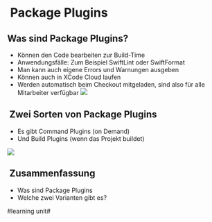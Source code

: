 #  Package Plugins

## Was sind Package Plugins?

- Können den Code bearbeiten zur Build-Time
- Anwendungsfälle: Zum Beispiel SwiftLint oder SwiftFormat
- Man kann auch eigene Errors und Warnungen ausgeben
- Können auch in XCode Cloud laufen
- Werden automatisch beim Checkout mitgeladen, sind also für alle Mitarbeiter verfügbar
![][image-1]

##  Zwei Sorten von Package Plugins

- Es gibt Command Plugins (on Demand)
- Und Build Plugins (wenn das Projekt buildet)

![][image-2]

##  Zusammenfassung
- Was sind Package Plugins
- Welche zwei Varianten gibt es?

[image-1]:	assets/Bildschirm%C2%ADfoto%202023-04-15%20um%2019.45.52.png
[image-2]:	assets/Bildschirm%C2%ADfoto%202023-04-15%20um%2019.48.15.png

#learning unit#